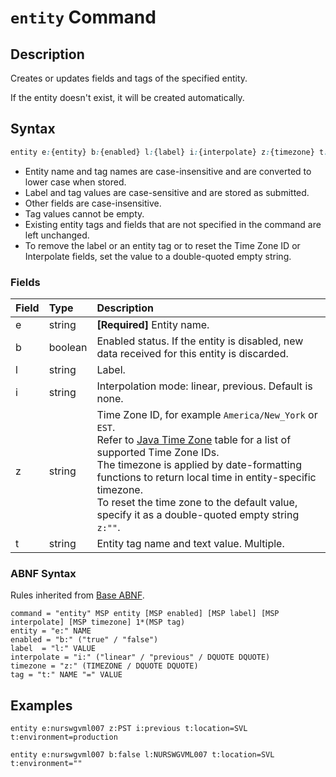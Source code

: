 # `entity` Command

## Description

Creates or updates fields and tags of the specified entity.

If the entity doesn't exist, it will be created automatically.

## Syntax

```css
entity e:{entity} b:{enabled} l:{label} i:{interpolate} z:{timezone} t:{tag-1}={text} t:{tag-2}={text}
```

* Entity name and tag names are case-insensitive and are converted to lower case when stored.
* Label and tag values are case-sensitive and are stored as submitted.
* Other fields are case-insensitive.
* Tag values cannot be empty.
* Existing entity tags and fields that are not specified in the command are left unchanged.
* To remove the label or an entity tag or to reset the Time Zone ID or Interpolate fields, set the value to a double-quoted empty string.

### Fields

| **Field** | **Type** | **Description** |
|:---|:---|:---|
| e         | string           | **[Required]** Entity name. |
| b         | boolean          | Enabled status. If the entity is disabled, new data received for this entity is discarded. |
| l         | string           | Label. |
| i         | string           | Interpolation mode: linear, previous. Default is none. |
| z         | string           | Time Zone ID, for example `America/New_York` or `EST`.<br>Refer to [Java Time Zone](timezone-list.md) table for a list of supported Time Zone IDs.<br>The timezone is applied by date-formatting functions to return local time in entity-specific timezone.<br>To reset the time zone to the default value, specify it as a double-quoted empty string `z:""`. |
| t         | string           | Entity tag name and text value. Multiple. |

### ABNF Syntax

Rules inherited from [Base ABNF](base-abnf.md).

```properties
command = "entity" MSP entity [MSP enabled] [MSP label] [MSP interpolate] [MSP timezone] 1*(MSP tag)
entity = "e:" NAME
enabled = "b:" ("true" / "false")
label  = "l:" VALUE
interpolate = "i:" ("linear" / "previous" / DQUOTE DQUOTE)
timezone = "z:" (TIMEZONE / DQUOTE DQUOTE)
tag = "t:" NAME "=" VALUE
```

## Examples

```ls
entity e:nurswgvml007 z:PST i:previous t:location=SVL t:environment=production
```

```ls
entity e:nurswgvml007 b:false l:NURSWGVML007 t:location=SVL t:environment=""
```
